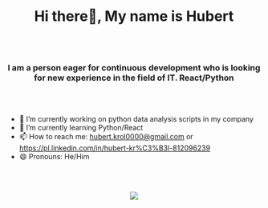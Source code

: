 <h1 align="center">
Hi there👋, My name is Hubert
</h1>

<br></br>

<h3 align="center">
I am a person eager for continuous development who is looking for new experience in the field of IT. React/Python
</h3>

<br></br>

- 🔭 I’m currently working on python data analysis scripts in my company
- 🌱 I’m currently learning Python/React
- 📫 How to reach me: hubert.krol0000@gmail.com or https://pl.linkedin.com/in/hubert-kr%C3%B3l-812096239
- 😄 Pronouns: He/Him
  
<br></br>

 <p align="center">
  <a href="https://skillicons.dev">
    <img src="https://skillicons.dev/icons?i=react,js,css,html,firebase,php,py,pytorch,tensorflow" />
  </a>
</p>
